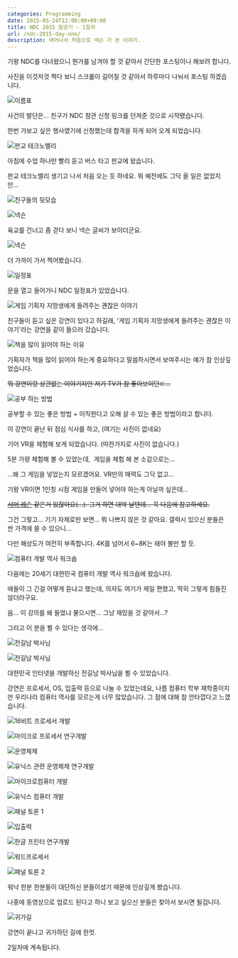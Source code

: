 ```yaml
---
categories: Programming
date: 2015-05-24T12:00:00+09:00
title: NDC 2015 참관기 - 1일차
url: /ndc-2015-day-one/
description: 태어나서 처음으로 넥슨 가 본 이야기.
---
```


기왕 NDC를 다녀왔으니 뭔가를 남겨야 할 것 같아서 간단한 포스팅이나 해보려 합니다.

사진을 이것저것 찍다 보니 스크롤이 길어질 것 같아서 하루마다 나눠서 포스팅 하겠습니다.

![이름표](01.jpg)

사건의 발단은... 친구가 NDC 참관 신청 링크를 던져준 것으로 시작됐습니다.

한번 가보고 싶은 행사였기에 신청했는데 합격을 하게 되어 오게 되었습니다.

![판교 테크노밸리](02.jpg)

아침에 수업 하나만 빨리 듣고 버스 타고 판교에 왔습니다.

판교 테크노밸리 생기고 나서 처음 오는 듯 하네요. 뭐 예전에도 그닥 올 일은 없었지만...

![친구들의 뒷모습](03.jpg)

![넥슨](04.jpg)

육교를 건너고 좀 걷다 보니 넥슨 글씨가 보이더군요.

![넥슨](05.jpg)

더 가까이 가서 찍어봤습니다.

![일정표](06.jpg)

문을 열고 들어가니 NDC 일정표가 있었습니다.

![게임 기획자 지망생에게 들려주는 괜찮은 이야기](07.jpg)

친구들이 듣고 싶은 강연이 있다고 하길래, '게임 기획자 지망생에게 들려주는 괜찮은 이야기'라는 강연을 같이 들으러 갔습니다.

![책을 많이 읽어야 하는 이유](08.jpg)

기획자가 책을 많이 읽어야 하는게 중요하다고 말씀하시면서 보여주시는 예가 참 인상깊었습니다.

~~뭐 강연이랑 상관없는 이야기지만 저기 TV가 참 좋아보이던ㄷ...~~

![공부 하는 방법](09.jpg)

공부할 수 있는 좋은 방법 + 이직한다고 오해 살 수 있는 좋은 방법이라고 합니다.

이 강연이 끝난 뒤 점심 식사를 하고, (여기는 사진이 없네요)

기어 VR을 체험해 보게 되었습니다. (마찬가지로 사진이 없습니다.)

5분 가량 체험해 볼 수 있었는데,  게임을 체험 해 본 소감으로는...

...왜 그 게임을 넣었는지 모르겠어요. VR만의 매력도 그닥 없고...

기왕 VR이면 1인칭 시점 게임을 만들어 넣어야 하는게 아닐까 싶은데...

~~[서머 레슨](https://store.playstation.com/ko-kr/product/HP0700-CUSA11674_00-ASIAPLACEHOLDER0) 같은거 있잖아요(...). 그거 하면 대박 날텐데... 꼭 다음에 참고하세요.~~

그건 그렇고... 기기 자체로만 보면... 뭐 나쁘지 않은 것 같아요. 갤럭시 있으신 분들은 싼 가격에 쓸 수 있으니...

다만 해상도가 여전히 부족합니다. 4K를 넘어서 6~8K는 돼야 볼만 할 듯.

![컴퓨터 개발 역사 워크숍](10.jpg)

다음에는 20세기 대한민국 컴퓨터 개발 역사 워크숍에 왔습니다.

애들이 그 긴걸 어떻게 듣냐고 했는데, 의자도 여기가 제일 편했고, 딱히 그렇게 힘들진 않더라구요.

음... 이 강의를 왜 들었냐 물으시면... 그냥 재밌을 것 같아서...?

그리고 이 분을 뵐 수 있다는 생각에...

![전길남 박사님](11.jpg)

![전길남 박사님](12.jpg)

대한민국 인터넷을 개발하신 전길남 박사님을 뵐 수 있었습니다.

강연은 프로세서, OS, 입출력 등으로 나눌 수 있었는데요, 나름 컴퓨터 학부 재학중이지만 우리나라 컴퓨터 역사를 모르는게 너무 많았습니다. 그 점에 대해 참 안타깝다고 느꼈습니다.

![16비트 프로세서 개발](13.jpg)

![마이크로 프로세서 연구개발](14.jpg)

![운영체제](15.jpg)

![유닉스 관련 운영체제 연구개발](16.jpg)

![마이크로컴퓨터 개발](17.jpg)

![유닉스 컴퓨터 개발](18.jpg)

![패널 토론 1](19.jpg)

![입출력](20.jpg)

![한글 프린터 연구개발](21.jpg)

![워드프로세서](22.jpg)

![패널 토론 2](23.jpg)

워낙 한분 한분들이 대단하신 분들이셨기 때문에 인상깊게 봤습니다.

나중에 동영상으로 업로드 된다고 하니 보고 싶으신 분들은 찾아서 보시면 될겁니다.

![귀가길](24.jpg)

강연이 끝나고 귀가하던 길에 한컷.

2일차에 계속됩니다.
